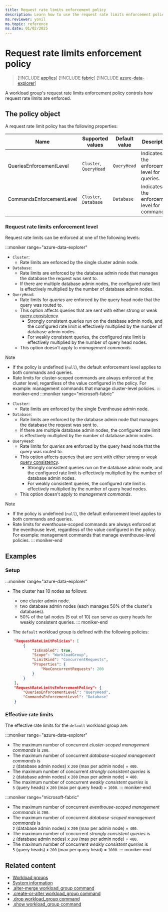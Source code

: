 ```yaml
---
title: Request rate limits enforcement policy
description: Learn how to use the request rate limits enforcement policy to enforce request rate limits.
ms.reviewer: yonil
ms.topic: reference
ms.date: 01/02/2025
---
```

# Request rate limits enforcement policy

> [!INCLUDE [applies](../includes/applies-to-version/applies.md)] [!INCLUDE [fabric](../includes/applies-to-version/fabric.md)] [!INCLUDE [azure-data-explorer](../includes/applies-to-version/azure-data-explorer.md)]

A workload group's request rate limits enforcement policy controls how request rate limits are enforced.

## The policy object

A request rate limit policy has the following properties:

| Name | Supported values | Default value | Description |
|--|--|--|--|
| QueriesEnforcementLevel | `Cluster`, `QueryHead` | `QueryHead` | Indicates the enforcement level for queries. |
| CommandsEnforcementLevel | `Cluster`, `Database` | `Database` | Indicates the enforcement level for commands. |

### Request rate limits enforcement level

Request rate limits can be enforced at one of the following levels:

:::moniker range="azure-data-explorer"

* `Cluster`:
  * Rate limits are enforced by the single cluster admin node.
* `Database`:
  * Rate limits are enforced by the database admin node that manages the database the request was sent to.
  * If there are multiple database admin nodes, the configured rate limit is effectively multiplied by the number of database admin nodes.
* `QueryHead`:
  * Rate limits for *queries* are enforced by the query head node that the query was routed to.
  * This option affects queries that are sent with either strong or weak [query consistency](../concepts/query-consistency.md).
    * Strongly consistent queries run on the database admin node, and the configured rate limit is effectively multiplied by the number of database admin nodes.
    * For weakly consistent queries, the configured rate limit is effectively multiplied by the number of query head nodes.
  * This option doesn't apply to *management commands*.

> [!NOTE]
>
> * If the policy is undefined (`null`), the default enforcement level applies to both commands and queries.
> * Rate limits for cluster-scoped commands are always enforced at the cluster level, regardless of the value configured in the policy. For example: management commands that manage cluster-level policies.
::: moniker-end
:::moniker range="microsoft-fabric"
* `Cluster`:
  * Rate limits are enforced by the single Eventhouse admin node.
* `Database`:
  * Rate limits are enforced by the database admin node that manages the database the request was sent to.
  * If there are multiple database admin nodes, the configured rate limit is effectively multiplied by the number of database admin nodes.
* `QueryHead`:
  * Rate limits for *queries* are enforced by the query head node that the query was routed to.
  * This option affects queries that are sent with either strong or weak [query consistency](../concepts/query-consistency.md).
    * Strongly consistent queries run on the database admin node, and the configured rate limit is effectively multiplied by the number of database admin nodes.
    * For weakly consistent queries, the configured rate limit is effectively multiplied by the number of query head nodes.
  * This option doesn't apply to *management commands*.

> [!NOTE]
>
> * If the policy is undefined (`null`), the default enforcement level applies to both commands and queries.
> * Rate limits for eventhouse-scoped commands are always enforced at the eventhouse level, regardless of the value configured in the policy. For example: management commands that manage eventhouse-level policies.
::: moniker-end 

## Examples

### Setup

:::moniker range="azure-data-explorer"
* The cluster has 10 nodes as follows:
  * one cluster admin node.
  * two database admin nodes (each manages 50% of the cluster's databases).
  * 50% of the tail nodes (5 out of 10) can serve as query heads for weakly consistent queries.
::: moniker-end

* The `default` workload group is defined with the following policies:
```json
    "RequestRateLimitPolicies": [
        {
            "IsEnabled": true,
            "Scope": "WorkloadGroup",
            "LimitKind": "ConcurrentRequests",
            "Properties": {
                "MaxConcurrentRequests": 200
            }
        }
    ],
    "RequestRateLimitsEnforcementPolicy": {
        "QueriesEnforcementLevel": "QueryHead",
        "CommandsEnforcementLevel": "Database"
    }
```

### Effective rate limits

The effective rate limits for the `default` workload group are:

:::moniker range="azure-data-explorer"
* The maximum number of concurrent *cluster-scoped management commands* is `200`.
* The maximum number of concurrent *database-scoped management commands* is <br>`2` (database admin nodes) x `200` (max per admin node) = `400`.
* The maximum number of concurrent *strongly consistent queries* is <br>`2` (database admin nodes) x `200` (max per admin node) = `400`.
* The maximum number of concurrent *weakly consistent queries* is <br>`5` (query heads) x `200` (max per query head) = `1000`.
::: moniker-end

:::moniker range="microsoft-fabric"
* The maximum number of concurrent *eventhouse-scoped management commands* is `200`.
* The maximum number of concurrent *database-scoped management commands* is <br>`2` (database admin nodes) x `200` (max per admin node) = `400`.
* The maximum number of concurrent *strongly consistent queries* is <br>`2` (database admin nodes) x `200` (max per admin node) = `400`.
* The maximum number of concurrent *weakly consistent queries* is <br>`5` (query heads) x `200` (max per query head) = `1000`.
::: moniker-end

## Related content

* [Workload groups](workload-groups.md)
* [System information](system-info.md)
* [.alter-merge workload_group command](alter-merge-workload-group-command.md)
* [.create-or-alter workload_group command](create-or-alter-workload-group-command.md)
* [.drop workload_group command](drop-workload-group-command.md)
* [.show workload_group command](show-workload-group-command.md)
